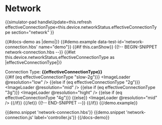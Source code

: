 # Network

{{simulator-pad 
  handleUpdate=this.refresh 
  effectiveConnectionType=this.device.networkStatus.effectiveConnectionType
  section="network"
}}

{{#docs-demo as |demo|}}
  {{#demo.example data-test-id='network-connection.hbs' name="demo"}}
    {{#if this.canShow}}
    {{!-- BEGIN-SNIPPET network-connection.hbs --}}
      {{#let this.device.networkStatus.effectiveConnectionType as |effectiveConnectionType|}}
        <div>
          Connection Type: <b>{{effectiveConnectionType}}</b>
        </div>
        {{#if (eq effectiveConnectionType "slow-2g")}}
          <ImageLoader 
            @resolution="low"
          />
        {{else if (eq effectiveConnectionType "2g")}}
          <ImageLoader 
            @resolution="mid"
          />
        {{else if (eq effectiveConnectionType "3g")}}
          <ImageLoader 
            @resolution="hight"
          />
        {{else if (eq effectiveConnectionType "4g")}}
          <VideoLoader />
        {{else}}
          <!-- Fallback -->
          <ImageLoader 
            @resolution="mid"
          />
        {{/if}}
      {{/let}}
    {{!-- END-SNIPPET --}}
    {{/if}}
  {{/demo.example}}

  {{demo.snippet 'network-connection.hbs'}}
  {{demo.snippet 'network-connection.js' label='controller.js'}}
{{/docs-demo}}
